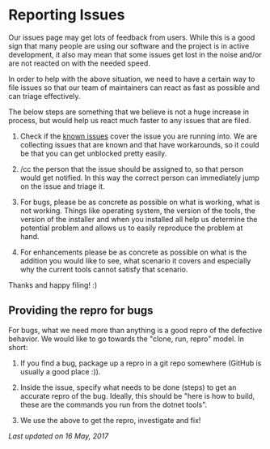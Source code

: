 Reporting Issues
================
Our issues page may get lots of feedback from users. While this is a good sign that many people are using our software and the project is in active development, it also may mean that some issues get lost in the noise and/or are not reacted on with the needed speed. 

In order to help with the above situation, we need to have a certain way to file issues so that our team of maintainers can react as fast as possible and can triage effectively. 

The below steps are something that we believe is not a huge increase in process, but would help us react much faster to any issues that are filed. 

1. Check if the [known issues](known-issues.md) cover the issue you are running into. We are collecting issues that are known and that have workarounds, so it could be that you can get unblocked pretty easily. 

2. /cc the person that the issue should be assigned to, so that person would get notified. In this way the correct person can immediately jump on the issue and triage it.

5. For bugs, please be as concrete as possible on what is working, what is not working. Things like operating system, the version of the tools, the version of the installer and when you installed all help us determine the potential problem and allows us to easily reproduce the problem at hand.

6. For enhancements please be as concrete as possible on what is the addition you would like to see, what scenario it covers and especially why the current tools cannot satisfy that scenario. 

Thanks and happy filing! :)


Providing the repro for bugs
----------------------------
For bugs, what we need more than anything is a good repro of the defective behavior. We would like to go towards the "clone, run, repro" model. In short:

1. If you find a bug, package up a repro in a git repo somewhere (GitHub is usually a good place :)). 

2. Inside the issue, specify what needs to be done (steps) to get an accurate repro of the bug. Ideally, this should be "here is how to build, these are the commands you run from the dotnet tools".

3. We use the above to get the repro, investigate and fix!


*Last updated on 16 May, 2017*
